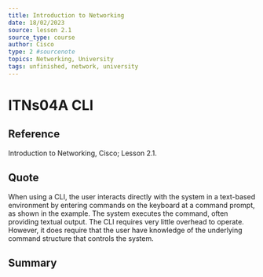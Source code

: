 ```yaml
---
title: Introduction to Networking
date: 18/02/2023
source: lesson 2.1
source_type: course
author: Cisco
type: 2 #sourcenote
topics: Networking, University
tags: unfinished, network, university
---
```

# ITNs04A CLI

## **Reference**
Introduction to Networking, Cisco; Lesson 2.1.

## **Quote**
When using a CLI, the user interacts directly with the system in a text-based environment by entering commands on the keyboard at a command prompt, as shown in the example. The system executes the command, often providing textual output. The CLI requires very little overhead to operate. However, it does require that the user have knowledge of the underlying command structure that controls the system.

## **Summary**
<!-- Resume of the idea with the context of the quote. -->
